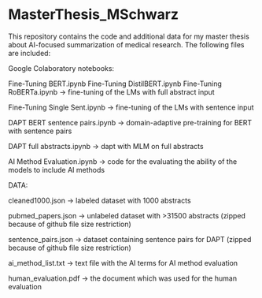 # MasterThesis_MSchwarz
This repository contains the code and additional data for my master thesis about AI-focused summarization of medical research. The following files are included:


Google Colaboratory notebooks:

Fine-Tuning BERT.ipynb
Fine-Tuning DistilBERT.ipynb
Fine-Tuning RoBERTa.ipynb
-> fine-tuning of the LMs with full abstract input

Fine-Tuning Single Sent.ipynb
-> fine-tuning of the LMs with sentence input

DAPT BERT sentence pairs.ipynb
-> domain-adaptive pre-training for BERT with sentence pairs

DAPT full abstracts.ipynb
-> dapt with MLM on full abstracts

AI Method Evaluation.ipynb
-> code for the evaluating the ability of the models to include AI methods


DATA:

cleaned1000.json
-> labeled dataset with 1000 abstracts

pubmed_papers.json
-> unlabeled dataset with >31500 abstracts (zipped because of github file size restriction)

sentence_pairs.json
-> dataset containing sentence pairs for DAPT (zipped because of github file size restriction)

ai_method_list.txt
-> text file with the AI terms for AI method evaluation

human_evaluation.pdf
-> the document which was used for the human evaluation


